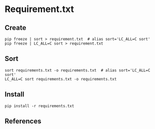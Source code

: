 # Requirement.txt

## Create

```shell
pip freeze | sort > requirement.txt  # alias sort='LC_ALL=C sort'
pip freeze | LC_ALL=C sort > requirement.txt
```

## Sort

```shell
sort requirements.txt -o requirements.txt  # alias sort='LC_ALL=C sort'
LC_ALL=C sort requirements.txt -o requirements.txt
```

## Install

```shell
pip install -r requirements.txt
```

## References
